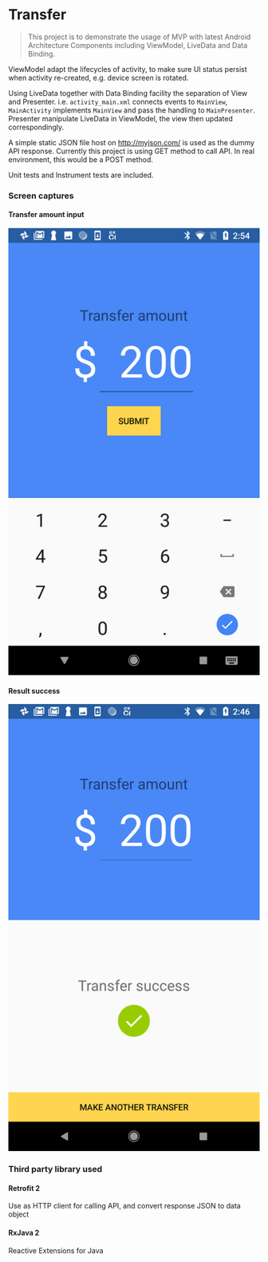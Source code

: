# Transfer

> This project is to demonstrate the usage of MVP with latest Android Architecture Components including ViewModel, LiveData and Data Binding.

ViewModel adapt the lifecycles of activity, to make sure UI status persist when activity re-created, e.g. device screen is rotated.

Using LiveData together with Data Binding facility the separation of View and Presenter. i.e. `activity_main.xml` connects events to `MainView`, `MainActivity` implements `MainView` and pass the handling to `MainPresenter`. Presenter manipulate LiveData in ViewModel, the view then updated correspondingly.

A simple static JSON file host on http://myjson.com/ is used as the dummy API response. Currently this project is using GET method to call API. In real environment, this would be a POST method.

Unit tests and Instrument tests are included.

### Screen captures

#### Transfer amount input
![](./resources/amount_input.png)

#### Result success
![](./resources/transfer_result.png)

### Third party library used

#### Retrofit 2
Use as HTTP client for calling API, and convert response JSON to data object

#### RxJava 2
Reactive Extensions for Java
